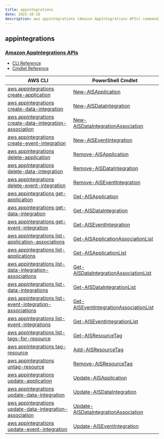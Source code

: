 ```yaml
---
title: appintegrations
date: 2025-10-18
description: aws appintegrations (Amazon AppIntegrations APIs) command/cmdlet list.
---
```


## appintegrations

### [Amazon AppIntegrations APIs](https://docs.aws.amazon.com/appintegrations/latest/APIReference/Welcome.html)

* [CLI Reference](https://awscli.amazonaws.com/v2/documentation/api/latest/reference/appintegrations/index.html)
* [Cmdlet Reference](https://docs.aws.amazon.com/powershell/latest/reference/items/AppIntegrationsService_cmdlets.html)

|AWS CLI|PowerShell Cmdlet|
|----|----|
|[aws appintegrations create-application](https://awscli.amazonaws.com/v2/documentation/api/latest/reference/appintegrations/create-application.html)|[New-AISApplication](https://docs.aws.amazon.com/powershell/latest/reference/items/New-AISApplication.html)|
|[aws appintegrations create-data-integration](https://awscli.amazonaws.com/v2/documentation/api/latest/reference/appintegrations/create-data-integration.html)|[New-AISDataIntegration](https://docs.aws.amazon.com/powershell/latest/reference/items/New-AISDataIntegration.html)|
|[aws appintegrations create-data-integration-association](https://awscli.amazonaws.com/v2/documentation/api/latest/reference/appintegrations/create-data-integration-association.html)|[New-AISDataIntegrationAssociation](https://docs.aws.amazon.com/powershell/latest/reference/items/New-AISDataIntegrationAssociation.html)|
|[aws appintegrations create-event-integration](https://awscli.amazonaws.com/v2/documentation/api/latest/reference/appintegrations/create-event-integration.html)|[New-AISEventIntegration](https://docs.aws.amazon.com/powershell/latest/reference/items/New-AISEventIntegration.html)|
|[aws appintegrations delete-application](https://awscli.amazonaws.com/v2/documentation/api/latest/reference/appintegrations/delete-application.html)|[Remove-AISApplication](https://docs.aws.amazon.com/powershell/latest/reference/items/Remove-AISApplication.html)|
|[aws appintegrations delete-data-integration](https://awscli.amazonaws.com/v2/documentation/api/latest/reference/appintegrations/delete-data-integration.html)|[Remove-AISDataIntegration](https://docs.aws.amazon.com/powershell/latest/reference/items/Remove-AISDataIntegration.html)|
|[aws appintegrations delete-event-integration](https://awscli.amazonaws.com/v2/documentation/api/latest/reference/appintegrations/delete-event-integration.html)|[Remove-AISEventIntegration](https://docs.aws.amazon.com/powershell/latest/reference/items/Remove-AISEventIntegration.html)|
|[aws appintegrations get-application](https://awscli.amazonaws.com/v2/documentation/api/latest/reference/appintegrations/get-application.html)|[Get-AISApplication](https://docs.aws.amazon.com/powershell/latest/reference/items/Get-AISApplication.html)|
|[aws appintegrations get-data-integration](https://awscli.amazonaws.com/v2/documentation/api/latest/reference/appintegrations/get-data-integration.html)|[Get-AISDataIntegration](https://docs.aws.amazon.com/powershell/latest/reference/items/Get-AISDataIntegration.html)|
|[aws appintegrations get-event-integration](https://awscli.amazonaws.com/v2/documentation/api/latest/reference/appintegrations/get-event-integration.html)|[Get-AISEventIntegration](https://docs.aws.amazon.com/powershell/latest/reference/items/Get-AISEventIntegration.html)|
|[aws appintegrations list-application-associations](https://awscli.amazonaws.com/v2/documentation/api/latest/reference/appintegrations/list-application-associations.html)|[Get-AISApplicationAssociationList](https://docs.aws.amazon.com/powershell/latest/reference/items/Get-AISApplicationAssociationList.html)|
|[aws appintegrations list-applications](https://awscli.amazonaws.com/v2/documentation/api/latest/reference/appintegrations/list-applications.html)|[Get-AISApplicationList](https://docs.aws.amazon.com/powershell/latest/reference/items/Get-AISApplicationList.html)|
|[aws appintegrations list-data-integration-associations](https://awscli.amazonaws.com/v2/documentation/api/latest/reference/appintegrations/list-data-integration-associations.html)|[Get-AISDataIntegrationAssociationList](https://docs.aws.amazon.com/powershell/latest/reference/items/Get-AISDataIntegrationAssociationList.html)|
|[aws appintegrations list-data-integrations](https://awscli.amazonaws.com/v2/documentation/api/latest/reference/appintegrations/list-data-integrations.html)|[Get-AISDataIntegrationList](https://docs.aws.amazon.com/powershell/latest/reference/items/Get-AISDataIntegrationList.html)|
|[aws appintegrations list-event-integration-associations](https://awscli.amazonaws.com/v2/documentation/api/latest/reference/appintegrations/list-event-integration-associations.html)|[Get-AISEventIntegrationAssociationList](https://docs.aws.amazon.com/powershell/latest/reference/items/Get-AISEventIntegrationAssociationList.html)|
|[aws appintegrations list-event-integrations](https://awscli.amazonaws.com/v2/documentation/api/latest/reference/appintegrations/list-event-integrations.html)|[Get-AISEventIntegrationList](https://docs.aws.amazon.com/powershell/latest/reference/items/Get-AISEventIntegrationList.html)|
|[aws appintegrations list-tags-for-resource](https://awscli.amazonaws.com/v2/documentation/api/latest/reference/appintegrations/list-tags-for-resource.html)|[Get-AISResourceTag](https://docs.aws.amazon.com/powershell/latest/reference/items/Get-AISResourceTag.html)|
|[aws appintegrations tag-resource](https://awscli.amazonaws.com/v2/documentation/api/latest/reference/appintegrations/tag-resource.html)|[Add-AISResourceTag](https://docs.aws.amazon.com/powershell/latest/reference/items/Add-AISResourceTag.html)|
|[aws appintegrations untag-resource](https://awscli.amazonaws.com/v2/documentation/api/latest/reference/appintegrations/untag-resource.html)|[Remove-AISResourceTag](https://docs.aws.amazon.com/powershell/latest/reference/items/Remove-AISResourceTag.html)|
|[aws appintegrations update-application](https://awscli.amazonaws.com/v2/documentation/api/latest/reference/appintegrations/update-application.html)|[Update-AISApplication](https://docs.aws.amazon.com/powershell/latest/reference/items/Update-AISApplication.html)|
|[aws appintegrations update-data-integration](https://awscli.amazonaws.com/v2/documentation/api/latest/reference/appintegrations/update-data-integration.html)|[Update-AISDataIntegration](https://docs.aws.amazon.com/powershell/latest/reference/items/Update-AISDataIntegration.html)|
|[aws appintegrations update-data-integration-association](https://awscli.amazonaws.com/v2/documentation/api/latest/reference/appintegrations/update-data-integration-association.html)|[Update-AISDataIntegrationAssociation](https://docs.aws.amazon.com/powershell/latest/reference/items/Update-AISDataIntegrationAssociation.html)|
|[aws appintegrations update-event-integration](https://awscli.amazonaws.com/v2/documentation/api/latest/reference/appintegrations/update-event-integration.html)|[Update-AISEventIntegration](https://docs.aws.amazon.com/powershell/latest/reference/items/Update-AISEventIntegration.html)|

